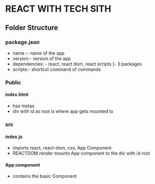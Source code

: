 # REACT WITH TECH SITH

## Folder Structure

### package.json

- name :- name of the app
- version:- version of the app
- dependencies: - react, react dom, react scripts ]- 3 packages
- scripts:- shortcut command of commands

### Public

#### index.html

- has metas
- div with id as root is where app gets mounted to

### src

#### index.js

- imports react, react-dom, css, App Component
- REACTDOM.render mounts App component to the div with id root

#### App component

- contains the basic Component
